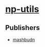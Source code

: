# [np-utils](https://pypi.org/project/np-utils)



## Publishers
- [mashbudn](https://pypi.org/user/mashbudn)

